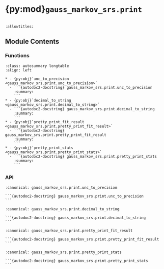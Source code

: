 # {py:mod}`gauss_markov_srs.print`

```{py:module} gauss_markov_srs.print
```

```{autodoc2-docstring} gauss_markov_srs.print
:allowtitles:
```

## Module Contents

### Functions

````{list-table}
:class: autosummary longtable
:align: left

* - {py:obj}`unc_to_precision <gauss_markov_srs.print.unc_to_precision>`
  - ```{autodoc2-docstring} gauss_markov_srs.print.unc_to_precision
    :summary:
    ```
* - {py:obj}`decimal_to_string <gauss_markov_srs.print.decimal_to_string>`
  - ```{autodoc2-docstring} gauss_markov_srs.print.decimal_to_string
    :summary:
    ```
* - {py:obj}`pretty_print_fit_result <gauss_markov_srs.print.pretty_print_fit_result>`
  - ```{autodoc2-docstring} gauss_markov_srs.print.pretty_print_fit_result
    :summary:
    ```
* - {py:obj}`pretty_print_stats <gauss_markov_srs.print.pretty_print_stats>`
  - ```{autodoc2-docstring} gauss_markov_srs.print.pretty_print_stats
    :summary:
    ```
````

### API

````{py:function} unc_to_precision(u, digits=3)
:canonical: gauss_markov_srs.print.unc_to_precision

```{autodoc2-docstring} gauss_markov_srs.print.unc_to_precision
```
````

````{py:function} decimal_to_string(d, precision)
:canonical: gauss_markov_srs.print.decimal_to_string

```{autodoc2-docstring} gauss_markov_srs.print.decimal_to_string
```
````

````{py:function} pretty_print_fit_result(fit_result: gauss_markov_srs.gauss_markov.FitResult, reference)
:canonical: gauss_markov_srs.print.pretty_print_fit_result

```{autodoc2-docstring} gauss_markov_srs.print.pretty_print_fit_result
```
````

````{py:function} pretty_print_stats(fit_stats: gauss_markov_srs.gauss_markov.FitStats)
:canonical: gauss_markov_srs.print.pretty_print_stats

```{autodoc2-docstring} gauss_markov_srs.print.pretty_print_stats
```
````
